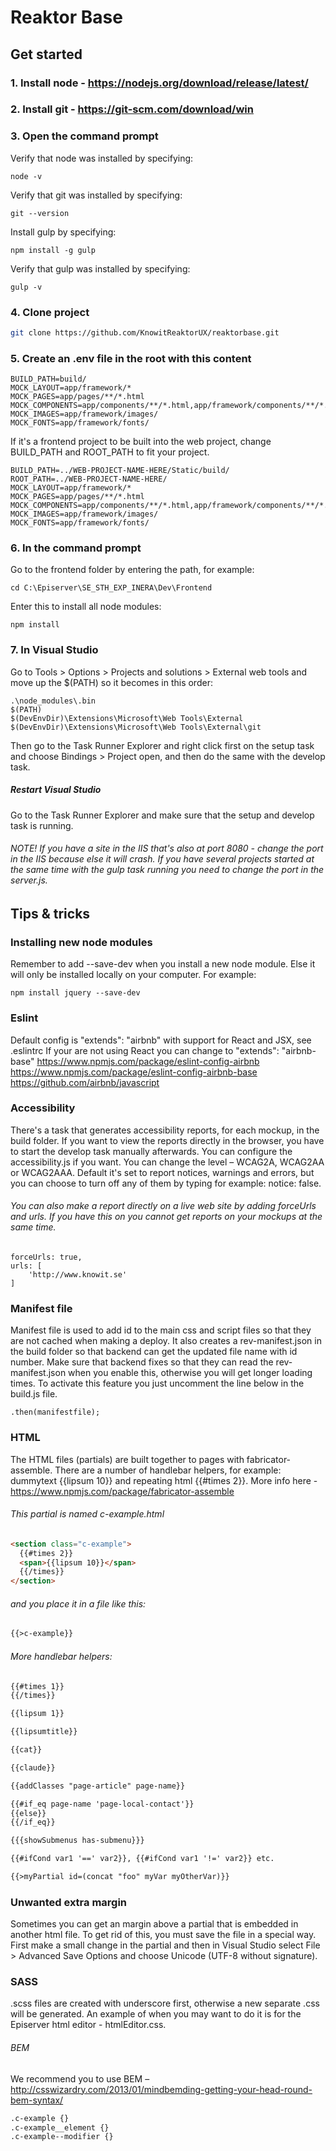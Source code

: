 # Reaktor Base

## Get started

### 1. Install node - https://nodejs.org/download/release/latest/

### 2. Install git - https://git-scm.com/download/win

### 3. Open the command prompt

Verify that node was installed by specifying:
```
node -v
```

Verify that git was installed by specifying:
```
git --version
```

Install gulp by specifying:
```
npm install -g gulp
```

Verify that gulp was installed by specifying:
```
gulp -v
```

### 4. Clone project
```bash
git clone https://github.com/KnowitReaktorUX/reaktorbase.git
```

### 5. Create an .env file in the root with this content
```
BUILD_PATH=build/
MOCK_LAYOUT=app/framework/*
MOCK_PAGES=app/pages/**/*.html
MOCK_COMPONENTS=app/components/**/*.html,app/framework/components/**/*.html
MOCK_IMAGES=app/framework/images/
MOCK_FONTS=app/framework/fonts/
```

If it's a frontend project to be built into the web project, change BUILD_PATH and ROOT_PATH to fit your project.
```
BUILD_PATH=../WEB-PROJECT-NAME-HERE/Static/build/
ROOT_PATH=../WEB-PROJECT-NAME-HERE/
MOCK_LAYOUT=app/framework/*
MOCK_PAGES=app/pages/**/*.html
MOCK_COMPONENTS=app/components/**/*.html,app/framework/components/**/*.html
MOCK_IMAGES=app/framework/images/
MOCK_FONTS=app/framework/fonts/
```

### 6. In the command prompt

Go to the frontend folder by entering the path, for example:
```
cd C:\Episerver\SE_STH_EXP_INERA\Dev\Frontend
```

Enter this to install all node modules:
```
npm install
```

### 7. In Visual Studio

Go to Tools > Options > Projects and solutions > External web tools and move up the $(PATH) so it becomes in this order:
```
.\node_modules\.bin
$(PATH)
$(DevEnvDir)\Extensions\Microsoft\Web Tools\External
$(DevEnvDir)\Extensions\Microsoft\Web Tools\External\git
```

Then go to the Task Runner Explorer and right click first on the setup task and choose Bindings > Project open, and then do the same with the develop task.

##### Restart Visual Studio

Go to the Task Runner Explorer and make sure that the setup and develop task is running.

###### NOTE! If you have a site in the IIS that's also at port 8080 - change the port in the IIS because else it will crash. If you have several projects started at the same time with the gulp task running you need to change the port in the server.js.

## Tips & tricks

### Installing new node modules

Remember to add --save-dev when you install a new node module. Else it will only be installed locally on your computer. For example:
```
npm install jquery --save-dev
```

### Eslint

Default config is "extends": "airbnb" with support for React and JSX, see .eslintrc
If your are not using React you can change to "extends": "airbnb-base"
https://www.npmjs.com/package/eslint-config-airbnb  
https://www.npmjs.com/package/eslint-config-airbnb-base  
https://github.com/airbnb/javascript

### Accessibility
There's a task that generates accessibility reports, for each mockup, in the build folder. If you want to view the reports directly in the browser, you have to start the develop task manually afterwards. You can configure the accessibility.js if you want. You can change the level – WCAG2A, WCAG2AA or WCAG2AAA. Default it's set to report notices, warnings and errors, but you can choose to turn off any of them by typing for example: notice: false.
###### You can also make a report directly on a live web site by adding forceUrls and urls. If you have this on you cannot get reports on your mockups at the same time.
```
forceUrls: true,
urls: [
    'http://www.knowit.se'
]
```

### Manifest file
Manifest file is used to add id to the main css and script files so that they are not cached when making a deploy. It also creates a rev-manifest.json in the build folder so that backend can get the updated file name with id number. Make sure that backend fixes so that they can read the rev-manifest.json when you enable this, otherwise you will get longer loading times. To activate this feature you just uncomment the line below in the build.js file.
```
.then(manifestfile);
```

### HTML
The HTML files (partials) are built together to pages with fabricator-assemble. There are a number of handlebar helpers, for example: dummytext {{lipsum 10}} and repeating html {{#times 2}}. More info here -  https://www.npmjs.com/package/fabricator-assemble

###### This partial is named c-example.html
```html
<section class="c-example">
  {{#times 2}}
  <span>{{lipsum 10}}</span>
  {{/times}}   
</section>
```

###### and you place it in a file like this:
```html
{{>c-example}}
```

###### More handlebar helpers:
```html
{{#times 1}}
{{/times}}

{{lipsum 1}}

{{lipsumtitle}}

{{cat}}

{{claude}}

{{addClasses "page-article" page-name}}

{{#if_eq page-name 'page-local-contact'}}
{{else}}
{{/if_eq}}

{{{showSubmenus has-submenu}}}

{{#ifCond var1 '==' var2}}, {{#ifCond var1 '!=' var2}} etc.

{{>myPartial id=(concat "foo" myVar myOtherVar)}}
```

### Unwanted extra margin
Sometimes you can get an margin above a partial that is embedded in another html file. To get rid of this, you must save the file in a special way. First make a small change in the partial and then in Visual Studio select File > Advanced Save Options and choose Unicode (UTF-8 without signature).

### SASS
.scss files are created with underscore first, otherwise a new separate .css will be generated. An example of when you may want to do it is for the Episerver html editor - htmlEditor.css.

###### BEM
We recommend you to use BEM – http://csswizardry.com/2013/01/mindbemding-getting-your-head-round-bem-syntax/

```html
.c-example {}
.c-example__element {}
.c-example--modifier {}
```
